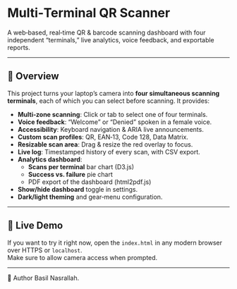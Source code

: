 #  Multi‑Terminal QR Scanner

A web‑based, real‑time QR & barcode scanning dashboard with four independent “terminals,” live analytics, voice feedback, and exportable reports.

---

## 📖 Overview

This project turns your laptop’s camera into **four simultaneous scanning terminals**, each of which you can select before scanning. It provides:

- **Multi‑zone scanning**: Click or tab to select one of four terminals.
- **Voice feedback**: “Welcome” or “Denied” spoken in a female voice.
- **Accessibility**: Keyboard navigation & ARIA live announcements.
- **Custom scan profiles**: QR, EAN‑13, Code 128, Data Matrix.
- **Resizable scan area**: Drag & resize the red overlay to focus.
- **Live log**: Timestamped history of every scan, with CSV export.
- **Analytics dashboard**:  
  - **Scans per terminal** bar chart (D3.js)  
  - **Success vs. failure** pie chart  
  - PDF export of the dashboard (html2pdf.js)
- **Show/hide dashboard** toggle in settings.
- **Dark/light theming** and gear‑menu configuration.

---

## 🚀 Live Demo

If you want to try it right now, open the `index.html` in any modern browser over HTTPS or `localhost`.  
Make sure to allow camera access when prompted.

---

👤 Author
Basil Nasrallah.
